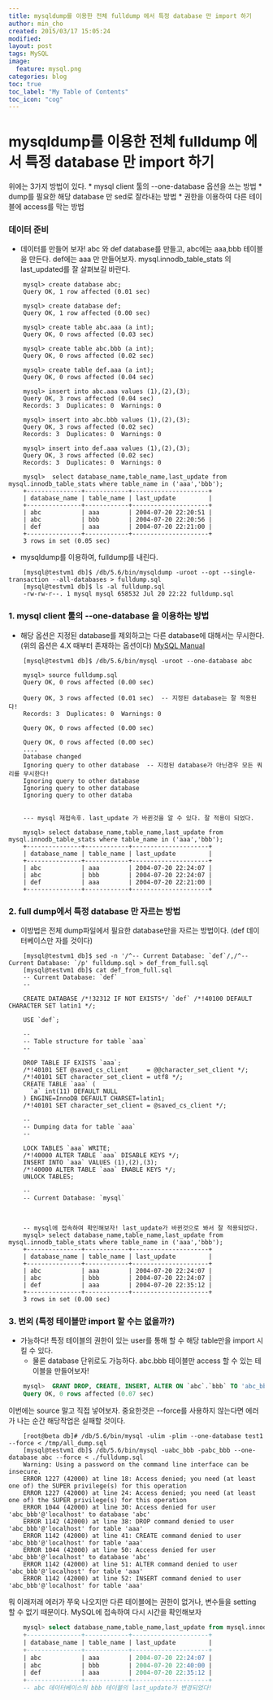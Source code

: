 ```yaml
---
title: mysqldump를 이용한 전체 fulldump 에서 특정 database 만 import 하기
author: min_cho
created: 2015/03/17 15:05:24
modified:
layout: post
tags: MySQL
image:
  feature: mysql.png
categories: blog
toc: true
toc_label: "My Table of Contents"
toc_icon: "cog"
---
```




# mysqldump를 이용한 전체 fulldump 에서 특정 database 만 import 하기

위에는 3가지 방법이 있다. * mysql client 툴의 --one-database 옵션을 쓰는 방법 * dump를 필요한 해당 database 만 sed로 잘라내는 방법 * 권한을 이용하여 다른 테이블에 access를 막는 방법

### 데이터 준비

  * 데이터를 만들어 보자! abc 와 def database를 만들고, abc에는 aaa,bbb 테이블을 만든다. def에는 aaa 만 만들어보자. mysql.innodb_table_stats 의 last_updated를 잘 살펴보길 바란다.

```
    mysql> create database abc;
    Query OK, 1 row affected (0.01 sec)

    mysql> create database def;
    Query OK, 1 row affected (0.00 sec)

    mysql> create table abc.aaa (a int);
    Query OK, 0 rows affected (0.03 sec)

    mysql> create table abc.bbb (a int);
    Query OK, 0 rows affected (0.02 sec)

    mysql> create table def.aaa (a int);
    Query OK, 0 rows affected (0.04 sec)

    mysql> insert into abc.aaa values (1),(2),(3);
    Query OK, 3 rows affected (0.04 sec)
    Records: 3  Duplicates: 0  Warnings: 0

    mysql> insert into abc.bbb values (1),(2),(3);
    Query OK, 3 rows affected (0.02 sec)
    Records: 3  Duplicates: 0  Warnings: 0

    mysql> insert into def.aaa values (1),(2),(3);
    Query OK, 3 rows affected (0.02 sec)
    Records: 3  Duplicates: 0  Warnings: 0

    mysql>  select database_name,table_name,last_update from mysql.innodb_table_stats where table_name in ('aaa','bbb');
    +---------------+------------+---------------------+
    | database_name | table_name | last_update         |
    +---------------+------------+---------------------+
    | abc           | aaa        | 2004-07-20 22:20:51 |
    | abc           | bbb        | 2004-07-20 22:20:56 |
    | def           | aaa        | 2004-07-20 22:21:00 |
    +---------------+------------+---------------------+
    3 rows in set (0.05 sec)
```

  * mysqldump를 이용하여, fulldump를 내린다.

```
    [mysql@testvm1 db]$ /db/5.6/bin/mysqldump -uroot --opt --single-transaction --all-databases > fulldump.sql
    [mysql@testvm1 db]$ ls -al fulldump.sql
    -rw-rw-r--. 1 mysql mysql 658532 Jul 20 22:22 fulldump.sql
```

### 1\. mysql client 툴의 --one-database 을 이용하는 방법

  * 해당 옵션은 지정된 database를 제외하고는 다른 database에 대해서는 무시한다. (위의 옵션은 4.X 때부터 존재하는 옵션이다) [MySQL Manual](http://dev.mysql.com/doc/refman/5.6/en/mysql-command-options.html#option_mysql_one-database)

```
    [mysql@testvm1 db]$ /db/5.6/bin/mysql -uroot --one-database abc

    mysql> source fulldump.sql
    Query OK, 0 rows affected (0.00 sec)

    Query OK, 3 rows affected (0.01 sec)  -- 지정된 database는 잘 적용된다!
    Records: 3  Duplicates: 0  Warnings: 0

    Query OK, 0 rows affected (0.00 sec)

    Query OK, 0 rows affected (0.00 sec)
    ....
    Database changed
    Ignoring query to other database  -- 지정된 database가 아닌경우 모든 쿼리를 무시한다!
    Ignoring query to other database
    Ignoring query to other database
    Ignoring query to other databa


    --- mysql 재접속후. last_update 가 바뀐것을 알 수 있다. 잘 적용이 되었다.

    mysql> select database_name,table_name,last_update from mysql.innodb_table_stats where table_name in ('aaa','bbb');
    +---------------+------------+---------------------+
    | database_name | table_name | last_update         |
    +---------------+------------+---------------------+
    | abc           | aaa        | 2004-07-20 22:24:07 |
    | abc           | bbb        | 2004-07-20 22:24:07 |
    | def           | aaa        | 2004-07-20 22:21:00 |
    +---------------+------------+---------------------+
```

### 2\. full dump에서 특정 database 만 자르는 방법

  * 이방법은 전체 dump파일에서 필요한 database만을 자르는 방법이다. (def 데이터베이스만 자를 것이다)

```
    [mysql@testvm1 db]$ sed -n '/^-- Current Database: `def`/,/^-- Current Database: `/p' fulldump.sql > def_from_full.sql
    [mysql@testvm1 db]$ cat def_from_full.sql
    -- Current Database: `def`
    --

    CREATE DATABASE /*!32312 IF NOT EXISTS*/ `def` /*!40100 DEFAULT CHARACTER SET latin1 */;

    USE `def`;

    --
    -- Table structure for table `aaa`
    --

    DROP TABLE IF EXISTS `aaa`;
    /*!40101 SET @saved_cs_client     = @@character_set_client */;
    /*!40101 SET character_set_client = utf8 */;
    CREATE TABLE `aaa` (
      `a` int(11) DEFAULT NULL
    ) ENGINE=InnoDB DEFAULT CHARSET=latin1;
    /*!40101 SET character_set_client = @saved_cs_client */;

    --
    -- Dumping data for table `aaa`
    --

    LOCK TABLES `aaa` WRITE;
    /*!40000 ALTER TABLE `aaa` DISABLE KEYS */;
    INSERT INTO `aaa` VALUES (1),(2),(3);
    /*!40000 ALTER TABLE `aaa` ENABLE KEYS */;
    UNLOCK TABLES;

    --
    -- Current Database: `mysql`



    -- mysql에 접속하여 확인해보자! last_update가 바뀐것으로 봐서 잘 적용되었다.
    mysql> select database_name,table_name,last_update from mysql.innodb_table_stats where table_name in ('aaa','bbb');
    +---------------+------------+---------------------+
    | database_name | table_name | last_update         |
    +---------------+------------+---------------------+
    | abc           | aaa        | 2004-07-20 22:24:07 |
    | abc           | bbb        | 2004-07-20 22:24:07 |
    | def           | aaa        | 2004-07-20 22:35:12 |
    +---------------+------------+---------------------+
    3 rows in set (0.00 sec)
```

### 3\. 번외 (특정 테이블만 import 할 수는 없을까?)

  * 가능하다! 특정 테이블의 권한이 있는 user를 통해 할 수 해당 table만을 import 시킬 수 있다.
    * 물론 database 단위로도 가능하다.
abc.bbb 테이블만 access 할 수 있는 테이블을 만들어보자!

```sql
    mysql>  GRANT DROP, CREATE, INSERT, ALTER ON `abc`.`bbb` TO 'abc_bbb'@'localhost' identified by 'abc_bbb';
    Query OK, 0 rows affected (0.07 sec)
```

이번에는 source 말고 직접 넣어보자. 중요한것은 --force를 사용하지 않는다면 에러가 나는 순간 해당작업은 실패할 것이다.

```
    [root@beta db]# /db/5.6/bin/mysql -ulim -plim --one-database test1 --force < /tmp/all_dump.sql
    [mysql@testvm1 db]$ /db/5.6/bin/mysql -uabc_bbb -pabc_bbb --one-database abc --force < ./fulldump.sql
    Warning: Using a password on the command line interface can be insecure.
    ERROR 1227 (42000) at line 18: Access denied; you need (at least one of) the SUPER privilege(s) for this operation
    ERROR 1227 (42000) at line 24: Access denied; you need (at least one of) the SUPER privilege(s) for this operation
    ERROR 1044 (42000) at line 30: Access denied for user 'abc_bbb'@'localhost' to database 'abc'
    ERROR 1142 (42000) at line 38: DROP command denied to user 'abc_bbb'@'localhost' for table 'aaa'
    ERROR 1142 (42000) at line 41: CREATE command denied to user 'abc_bbb'@'localhost' for table 'aaa'
    ERROR 1044 (42000) at line 50: Access denied for user 'abc_bbb'@'localhost' to database 'abc'
    ERROR 1142 (42000) at line 51: ALTER command denied to user 'abc_bbb'@'localhost' for table 'aaa'
    ERROR 1142 (42000) at line 52: INSERT command denied to user 'abc_bbb'@'localhost' for table 'aaa'
```

뭐 이래저래 에러가 쭈욱 나오지만 다른 테이블에는 권한이 없거나, 변수들을 setting 할 수 없기 때문이다. MySQL에 접속하여 다시 시간을 확인해보자

```sql
    mysql> select database_name,table_name,last_update from mysql.innodb_table_stats where table_name in ('aaa','bbb');
    +---------------+------------+---------------------+
    | database_name | table_name | last_update         |
    +---------------+------------+---------------------+
    | abc           | aaa        | 2004-07-20 22:24:07 |
    | abc           | bbb        | 2004-07-20 22:40:00 |
    | def           | aaa        | 2004-07-20 22:35:12 |
    +---------------+------------+---------------------+
    -- abc 데이터베이스의 bbb 테이블의 last_update가 변경되었다!
```
